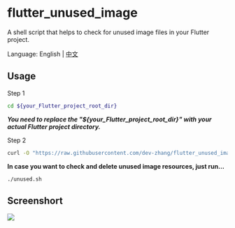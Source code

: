 # flutter_unused_image
A shell script that helps to check for unused image files in your Flutter project.

Language: English | [中文](README-ZH.md)

## Usage

Step 1
```sh
cd ${your_Flutter_project_root_dir}
```
***You need to replace the "${your_Flutter_project_root_dir}" with your actual Flutter project directory.***


Step 2
```sh
curl -O "https://raw.githubusercontent.com/dev-zhang/flutter_unused_image/main/unused.sh" && chmod 700 unused.sh
```

**In case you want to check and delete unused image resources, just run...**

```sh
./unused.sh
```

## Screenshort

![](https://cdn.jsdelivr.net/gh/dev-zhang/imgHosting/img/flutter_unused_images_01.png)